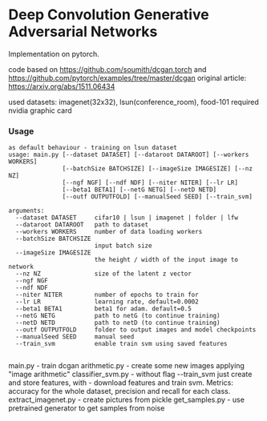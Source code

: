 # Deep Convolution Generative Adversarial Networks

Implementation  on pytorch.

code based on https://github.com/soumith/dcgan.torch and https://github.com/pytorch/examples/tree/master/dcgan
original article: https://arxiv.org/abs/1511.06434

used datasets: imagenet(32x32), lsun(conference_room), food-101
required nvidia graphic card

### Usage
```
as default behaviour - training on lsun dataset
usage: main.py [--dataset DATASET] [--dataroot DATAROOT] [--workers WORKERS]
               [--batchSize BATCHSIZE] [--imageSize IMAGESIZE] [--nz NZ]
               [--ngf NGF] [--ndf NDF] [--niter NITER] [--lr LR]
               [--beta1 BETA1] [--netG NETG] [--netD NETD]
               [--outf OUTPUTFOLD] [--manualSeed SEED] [--train_svm]

arguments:
  --dataset DATASET     cifar10 | lsun | imagenet | folder | lfw
  --dataroot DATAROOT   path to dataset
  --workers WORKERS     number of data loading workers
  --batchSize BATCHSIZE
                        input batch size
  --imageSize IMAGESIZE
                        the height / width of the input image to network
  --nz NZ               size of the latent z vector
  --ngf NGF
  --ndf NDF
  --niter NITER         number of epochs to train for
  --lr LR               learning rate, default=0.0002
  --beta1 BETA1         beta1 for adam. default=0.5
  --netG NETG           path to netG (to continue training)
  --netD NETD           path to netD (to continue training)
  --outf OUTPUTFOLD     folder to output images and model checkpoints
  --manualSeed SEED     manual seed
  --train_svm           enable train svm using saved features
  
```

main.py - train dcgan
arithmetic.py - create some new images applying "image arithmetic"
classifier_svm.py - without flag --train_svm just create and store features, with - download features and train svm. Metrics: accuracy for the whole dataset, precision and recall for each class.
extract_imagenet.py - create pictures from pickle
get_samples.py - use pretrained generator to get samples from noise
